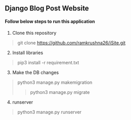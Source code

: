 ## Django Blog Post Website ##


#### Follow below steps to run this application ####

1. Clone this repository
> git clone https://github.com/ramkrushna26/iSite.git

2. Install libraries
> pip3 install -r requirement.txt

3. Make the DB changes
> python3 manage.py makemigration
>> python3 manage.py migrate

4. runserver
> python3 manage.py runserver
